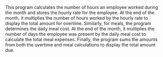This program calculates the number of hours an employee worked during the month and stores the hourly rate for the employee. At the end of the month, it multiplies the number of hours worked by the hourly rate to display the total amount for overtime. Similarly, for meals, the program determines the daily meal cost. At the end of the month, it multiplies the number of days the employee was present by the daily meal cost to calculate the total meal expenses. Finally, the program sums the amounts from both the overtime and meal calculations to display the total amount due.
